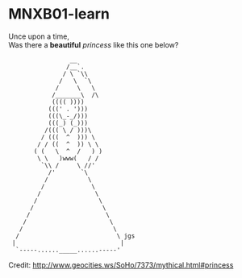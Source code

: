 # MNXB01-learn

Unce upon a time,  
Was there a **beautiful** *princess* like this one below?

```
                 __
                /__`.
               / \ `\\
              /   \  `\
             /     \   \
            /_______\  /\
            (((( ))))
           (((' . ')))
           (((\_-_/)))
           (((_) (_)))
          /((( \ / )))\
         / (((  ^  ))) \
        / / ((  ^  )) \ \
       ( (   \  ^  /   ) )
        \ \   )www(   / /
         `\\ /     \ //'
           /'       `\
          /           \
         /             \
        /               \
       /                 \
      /                   \
     /                     \
    /                       \
   /                         \
  /                           \ jgs
 |                             |
  `-----......_____......-----'

```
Credit: <http://www.geocities.ws/SoHo/7373/mythical.html#princess>

